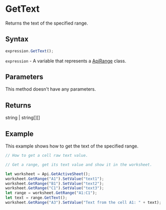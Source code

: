 # GetText

Returns the text of the specified range.

## Syntax

```javascript
expression.GetText();
```

`expression` - A variable that represents a [ApiRange](../ApiRange.md) class.

## Parameters

This method doesn't have any parameters.

## Returns

string \| string[][]

## Example

This example shows how to get the text of the specified range.

```javascript editor-xlsx
// How to get a cell raw text value.

// Get a range, get its text value and show it in the worksheet.

let worksheet = Api.GetActiveSheet();
worksheet.GetRange("A1").SetValue("text1");
worksheet.GetRange("B1").SetValue("text2");
worksheet.GetRange("C1").SetValue("text3");
let range = worksheet.GetRange("A1:C1");
let text = range.GetText();
worksheet.GetRange("A3").SetValue("Text from the cell A1: " + text);

```
